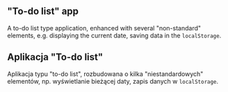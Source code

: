 ## "To-do list" app

A to-do list type application, enhanced with several "non-standard" elements, e.g. displaying the current date, saving data in the `localStorage`.

## Aplikacja "To-do list"

Aplikacja typu "to-do list", rozbudowana o kilka "niestandardowych" elementów, np. wyświetlanie bieżącej daty, zapis danych w `localStorage`.
